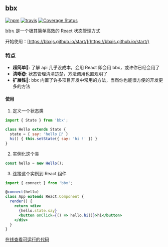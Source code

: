 ## bbx

[![npm](https://img.shields.io/npm/v/bbx.svg?style=flat-square)](https://www.npmjs.com/package/bbx)
[![travis](https://img.shields.io/travis/bbxjs/bbx.svg?style=flat-square)](https://travis-ci.org/bbxjs/bbx)
[![Coverage Status](https://coveralls.io/repos/github/bbxjs/bbx/badge.svg)](https://coveralls.io/github/bbxjs/bbx)




𝕓𝕓𝕩 是一个极其简单高效的 React 状态管理方式

开始使用：[https://bbxjs.github.io/start/](https://bbxjs.github.io/start/)

### 特点

- **超简单:baby:**: 了解 api 几乎没成本，会用 React 即会用 bbx，或许你已经会用了
- **清晰:sun_with_face:**: 状态管理清清楚楚，方法调用也直观明了
- **扩展性:hatching_chick:**: bbx 内置了许多项目开发中常用的方法，当然你也能很方便的开发更多的方法


#### 使用

1. 定义一个状态类
```jsx
import { State } from 'bbx';

class Hello extends State {
  state = { say: 'hello 👶' }
  hi() { this.setState({ say: 'hi !' }) }
}
```

2. 实例化这个类

```jsx
const hello = new Hello();
```

3. 连接这个实例到 React 组件
```jsx
import { connect } from 'bbx';

@connect(hello)
class App extends React.Component {
  render() {
    return <div>
      {hello.state.say}
      <button onClick={() => hello.hi()}>hi</button>
    </div>
  }
}
```

[在线查看可运行的代码](https://stackblitz.com/edit/bbx-example-hello)